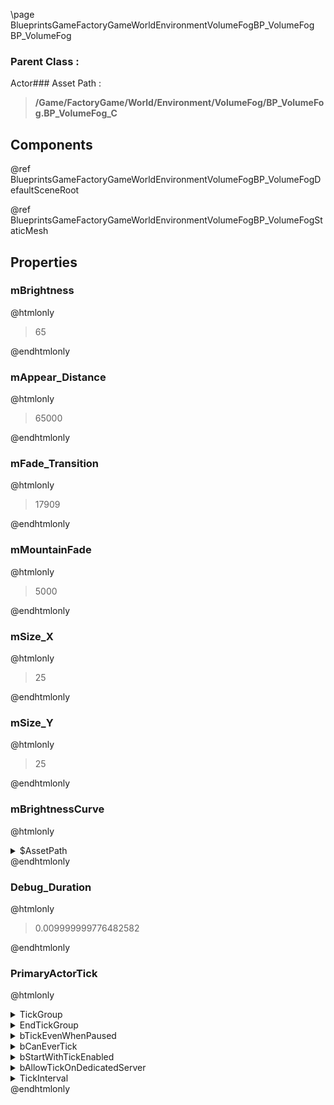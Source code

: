 \page BlueprintsGameFactoryGameWorldEnvironmentVolumeFogBP_VolumeFog BP_VolumeFog
### Parent Class :
Actor### Asset Path :
<b><blockquote>/Game/FactoryGame/World/Environment/VolumeFog/BP_VolumeFog.BP_VolumeFog_C</blockquote></b>
## Components

@ref BlueprintsGameFactoryGameWorldEnvironmentVolumeFogBP_VolumeFogDefaultSceneRoot

@ref BlueprintsGameFactoryGameWorldEnvironmentVolumeFogBP_VolumeFogStaticMesh

## Properties

### mBrightness
@htmlonly
<blockquote>65</blockquote>
@endhtmlonly

### mAppear_Distance
@htmlonly
<blockquote>65000</blockquote>
@endhtmlonly

### mFade_Transition
@htmlonly
<blockquote>17909</blockquote>
@endhtmlonly

### mMountainFade
@htmlonly
<blockquote>5000</blockquote>
@endhtmlonly

### mSize_X
@htmlonly
<blockquote>25</blockquote>
@endhtmlonly

### mSize_Y
@htmlonly
<blockquote>25</blockquote>
@endhtmlonly

### mBrightnessCurve
@htmlonly
<details>
 <summary>$AssetPath</summary>
<b><a href="_blueprints_game_factory_game_world_environment_volume_fog_brightness_curve.html"><blockquote>BrightnessCurve</blockquote></a></b>
</details>
@endhtmlonly

### Debug_Duration
@htmlonly
<blockquote>0.009999999776482582</blockquote>
@endhtmlonly

### PrimaryActorTick
@htmlonly
<details>
 <summary>TickGroup</summary>
<blockquote>0</blockquote>
</details>
<details>
 <summary>EndTickGroup</summary>
<blockquote>0</blockquote>
</details>
<details>
 <summary>bTickEvenWhenPaused</summary>
<blockquote>False</blockquote>
</details>
<details>
 <summary>bCanEverTick</summary>
<blockquote>True</blockquote>
</details>
<details>
 <summary>bStartWithTickEnabled</summary>
<blockquote>True</blockquote>
</details>
<details>
 <summary>bAllowTickOnDedicatedServer</summary>
<blockquote>True</blockquote>
</details>
<details>
 <summary>TickInterval</summary>
<blockquote>0.05000000074505806</blockquote>
</details>
@endhtmlonly

